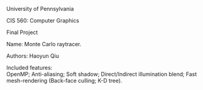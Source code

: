 University of Pennsylvania

CIS 560: Computer Graphics

Final Project

Name: Monte Carlo raytracer. 

Authors: Haoyun Qiu

Included features:  
OpenMP; Anti-aliasing; Soft shadow; Direct/Indirect illumination blend; Fast mesh-rendering (Back-face culling; K-D tree).
